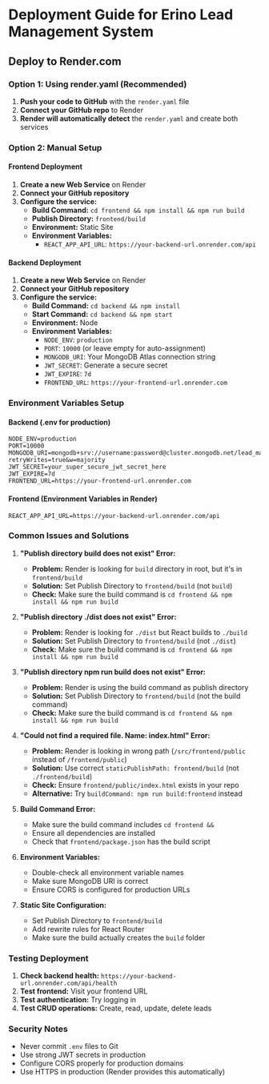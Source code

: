 # Deployment Guide for Erino Lead Management System

## Deploy to Render.com

### Option 1: Using render.yaml (Recommended)

1. **Push your code to GitHub** with the `render.yaml` file
2. **Connect your GitHub repo** to Render
3. **Render will automatically detect** the `render.yaml` and create both services

### Option 2: Manual Setup

#### Frontend Deployment

1. **Create a new Web Service** on Render
2. **Connect your GitHub repository**
3. **Configure the service:**
   - **Build Command:** `cd frontend && npm install && npm run build`
   - **Publish Directory:** `frontend/build`
   - **Environment:** Static Site
   - **Environment Variables:**
     - `REACT_APP_API_URL`: `https://your-backend-url.onrender.com/api`

#### Backend Deployment

1. **Create a new Web Service** on Render
2. **Connect your GitHub repository**
3. **Configure the service:**
   - **Build Command:** `cd backend && npm install`
   - **Start Command:** `cd backend && npm start`
   - **Environment:** Node
   - **Environment Variables:**
     - `NODE_ENV`: `production`
     - `PORT`: `10000` (or leave empty for auto-assignment)
     - `MONGODB_URI`: Your MongoDB Atlas connection string
     - `JWT_SECRET`: Generate a secure secret
     - `JWT_EXPIRE`: `7d`
     - `FRONTEND_URL`: `https://your-frontend-url.onrender.com`

### Environment Variables Setup

#### Backend (.env for production)
```env
NODE_ENV=production
PORT=10000
MONGODB_URI=mongodb+srv://username:password@cluster.mongodb.net/lead_management?retryWrites=true&w=majority
JWT_SECRET=your_super_secure_jwt_secret_here
JWT_EXPIRE=7d
FRONTEND_URL=https://your-frontend-url.onrender.com
```

#### Frontend (Environment Variables in Render)
```env
REACT_APP_API_URL=https://your-backend-url.onrender.com/api
```

### Common Issues and Solutions

1. **"Publish directory build does not exist" Error:**
   - **Problem:** Render is looking for `build` directory in root, but it's in `frontend/build`
   - **Solution:** Set Publish Directory to `frontend/build` (not `build`)
   - **Check:** Make sure the build command is `cd frontend && npm install && npm run build`

2. **"Publish directory ./dist does not exist" Error:**
   - **Problem:** Render is looking for `./dist` but React builds to `./build`
   - **Solution:** Set Publish Directory to `frontend/build` (not `./dist`)
   - **Check:** Make sure the build command is `cd frontend && npm install && npm run build`

3. **"Publish directory npm run build does not exist" Error:**
   - **Problem:** Render is using the build command as publish directory
   - **Solution:** Set Publish Directory to `frontend/build` (not the build command)
   - **Check:** Make sure the build command is `cd frontend && npm install && npm run build`

4. **"Could not find a required file. Name: index.html" Error:**
   - **Problem:** Render is looking in wrong path (`/src/frontend/public` instead of `/frontend/public`)
   - **Solution:** Use correct `staticPublishPath: frontend/build` (not `./frontend/build`)
   - **Check:** Ensure `frontend/public/index.html` exists in your repo
   - **Alternative:** Try `buildCommand: npm run build:frontend` instead

5. **Build Command Error:**
   - Make sure the build command includes `cd frontend &&`
   - Ensure all dependencies are installed
   - Check that `frontend/package.json` has the build script

6. **Environment Variables:**
   - Double-check all environment variable names
   - Make sure MongoDB URI is correct
   - Ensure CORS is configured for production URLs

7. **Static Site Configuration:**
   - Set Publish Directory to `frontend/build`
   - Add rewrite rules for React Router
   - Make sure the build actually creates the `build` folder

### Testing Deployment

1. **Check backend health:** `https://your-backend-url.onrender.com/api/health`
2. **Test frontend:** Visit your frontend URL
3. **Test authentication:** Try logging in
4. **Test CRUD operations:** Create, read, update, delete leads

### Security Notes

- Never commit `.env` files to Git
- Use strong JWT secrets in production
- Configure CORS properly for production domains
- Use HTTPS in production (Render provides this automatically)
